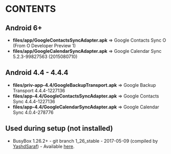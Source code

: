 CONTENTS
========

Android 6+
----------
- **files/app/GoogleContactsSyncAdapter.apk** => Google Contacts Sync O (From O Developer Preview 1)
- **files/app/GoogleCalendarSyncAdapter.apk** => Google Calendar Sync 5.2.3-99827563 (2015080710)


Android 4.4 - 4.4.4
-------------------
- **files/priv-app-4.4/GoogleBackupTransport.apk** => Google Backup Transport 4.4.4-1227136
- **files/app-4.4/GoogleContactsSyncAdapter.apk** => Google Contacts Sync 4.4.4-1227136
- **files/app-4.4/GoogleCalendarSyncAdapter.apk** => Google Calendar Sync 4.0.4-278776


Used during setup (not installed)
---------------------------------
- BusyBox 1.26.2+ - git branch 1_26_stable - 2017-05-09 (compiled by [YashdSaraf][1]) - Available [here](https://forum.xda-developers.com/showthread.php?t=3348543).

[1]: https://forum.xda-developers.com/member.php?u=5423715  "YashdSaraf"
